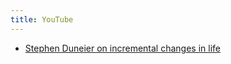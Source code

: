```yaml
---
title: YouTube
---
```


- [Stephen Duneier on incremental changes in life](https://www.youtube.com/watch?v=TQMbvJNRpLE)
